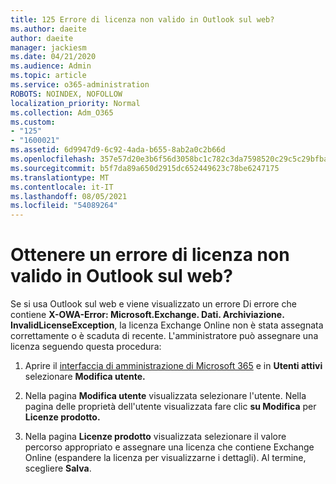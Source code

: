 ```yaml
---
title: 125 Errore di licenza non valido in Outlook sul web?
ms.author: daeite
author: daeite
manager: jackiesm
ms.date: 04/21/2020
ms.audience: Admin
ms.topic: article
ms.service: o365-administration
ROBOTS: NOINDEX, NOFOLLOW
localization_priority: Normal
ms.collection: Adm_O365
ms.custom:
- "125"
- "1600021"
ms.assetid: 6d9947d9-6c92-4ada-b655-8ab2a0c2b66d
ms.openlocfilehash: 357e57d20e3b6f56d3058bc1c782c3da7598520c29c5c29bfba6eec614fc5248
ms.sourcegitcommit: b5f7da89a650d2915dc652449623c78be6247175
ms.translationtype: MT
ms.contentlocale: it-IT
ms.lasthandoff: 08/05/2021
ms.locfileid: "54089264"
---
```

# <a name="getting-an-invalid-license-error-in-outlook-on-the-web"></a>Ottenere un errore di licenza non valido in Outlook sul web?

Se si usa Outlook sul web e viene visualizzato  un errore Di errore che contiene **X-OWA-Error: Microsoft.Exchange. Dati. Archiviazione. InvalidLicenseException**, la licenza Exchange Online non è stata assegnata correttamente o è scaduta di recente. L'amministratore può assegnare una licenza seguendo questa procedura:
  
1. Aprire il [interfaccia di amministrazione di Microsoft 365](https://portal.office.com/adminportal/home#/homepage) e in **Utenti attivi** selezionare **Modifica utente.**

2. Nella pagina **Modifica utente** visualizzata selezionare l'utente. Nella pagina delle proprietà dell'utente visualizzata fare clic **su Modifica** per **Licenze prodotto.**

3. Nella pagina **Licenze prodotto** visualizzata selezionare  il valore percorso appropriato e assegnare una licenza che contiene Exchange Online (espandere la licenza per visualizzarne i dettagli). Al termine, scegliere **Salva**.
